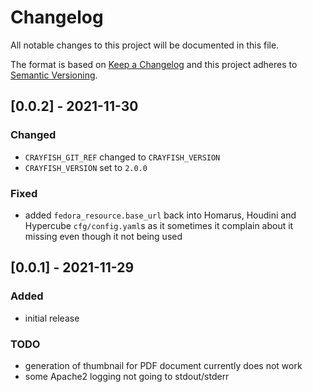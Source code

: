 # Changelog
All notable changes to this project will be documented in this file.

The format is based on [Keep a Changelog](http://keepachangelog.com/en/1.0.0/)
and this project adheres to [Semantic Versioning](http://semver.org/spec/v2.0.0.html).


## [0.0.2] - 2021-11-30
### Changed
- `CRAYFISH_GIT_REF` changed to `CRAYFISH_VERSION`
- `CRAYFISH_VERSION` set to `2.0.0`
### Fixed
- added `fedora_resource.base_url` back into Homarus, Houdini and Hypercube `cfg/config.yaml`s as it sometimes it complain about it missing even though it not being used

## [0.0.1] - 2021-11-29
### Added
- initial release
### TODO
- generation of thumbnail for PDF document currently does not work
- some Apache2 logging not going to stdout/stderr
